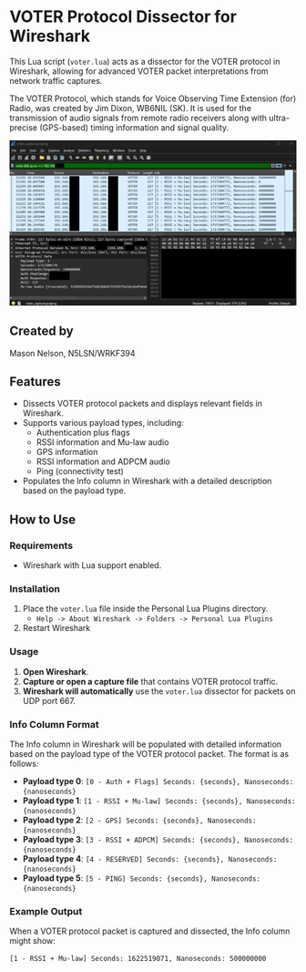 # VOTER Protocol Dissector for Wireshark

This Lua script (`voter.lua`) acts as a dissector for the VOTER protocol in Wireshark, allowing for advanced VOTER packet interpretations from network traffic captures.

The VOTER Protocol, which stands for Voice Observing Time Extension (for) Radio, was created by Jim Dixon, WB6NIL (SK). It is used for the transmission of audio signals from remote radio receivers along with ultra-precise (GPS-based) timing information and signal quality.

![Screenshot](screenshot.png)

## Created by

Mason Nelson, N5LSN/WRKF394

## Features

- Dissects VOTER protocol packets and displays relevant fields in Wireshark.
- Supports various payload types, including:
  - Authentication plus flags
  - RSSI information and Mu-law audio
  - GPS information
  - RSSI information and ADPCM audio
  - Ping (connectivity test)
- Populates the Info column in Wireshark with a detailed description based on the payload type.

## How to Use

### Requirements

- Wireshark with Lua support enabled.

### Installation

1. Place the `voter.lua` file inside the Personal Lua Plugins directory.
   - `Help -> About Wireshark -> Folders -> Personal Lua Plugins`
2. Restart Wireshark

### Usage

1. **Open Wireshark**.
2. **Capture or open a capture file** that contains VOTER protocol traffic.
3. **Wireshark will automatically** use the `voter.lua` dissector for packets on UDP port 667.

### Info Column Format

The Info column in Wireshark will be populated with detailed information based on the payload type of the VOTER protocol packet. The format is as follows:

- **Payload type 0**: `[0 - Auth + Flags] Seconds: {seconds}, Nanoseconds: {nanoseconds}`
- **Payload type 1**: `[1 - RSSI + Mu-law] Seconds: {seconds}, Nanoseconds: {nanoseconds}`
- **Payload type 2**: `[2 - GPS] Seconds: {seconds}, Nanoseconds: {nanoseconds}`
- **Payload type 3**: `[3 - RSSI + ADPCM] Seconds: {seconds}, Nanoseconds: {nanoseconds}`
- **Payload type 4**: `[4 - RESERVED] Seconds: {seconds}, Nanoseconds: {nanoseconds}`
- **Payload type 5**: `[5 - PING] Seconds: {seconds}, Nanoseconds: {nanoseconds}`

### Example Output

When a VOTER protocol packet is captured and dissected, the Info column might show:
```
[1 - RSSI + Mu-law] Seconds: 1622519071, Nanoseconds: 500000000
```